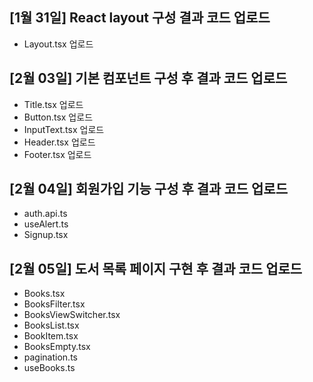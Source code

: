 ## [1월 31일] React layout 구성 결과 코드 업로드
 - Layout.tsx 업로드

## [2월 03일] 기본 컴포넌트 구성 후 결과 코드 업로드
 - Title.tsx 업로드
 - Button.tsx 업로드
 - InputText.tsx 업로드
 - Header.tsx 업로드
 - Footer.tsx 업로드

## [2월 04일] 회원가입 기능 구성 후 결과 코드 업로드
 - auth.api.ts
 - useAlert.ts
 - Signup.tsx

## [2월 05일] 도서 목록 페이지 구현 후 결과 코드 업로드
 - Books.tsx
 - BooksFilter.tsx
 - BooksViewSwitcher.tsx
 - BooksList.tsx
 - BookItem.tsx
 - BooksEmpty.tsx
 - pagination.ts
 - useBooks.ts
